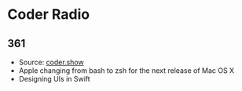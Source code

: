 # Coder Radio

## 361
  - Source: [coder.show](https://coder.show/361)
  - Apple changing from bash to zsh for the next release of Mac OS X
  - Designing UIs in Swift
